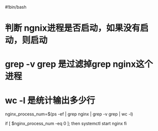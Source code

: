 #!bin/bash
 
# 判断 ngnix进程是否启动，如果没有启动，则启动
 
# grep -v grep 是过滤掉grep nginx这个进程
# wc -l 是统计输出多少行
nginx_process_num=$(ps -ef | grep nginx | grep -v grep | wc -l)
 
if [ $nginx_process_num -eq 0 ]; then
        systemctl start nginx
fi
